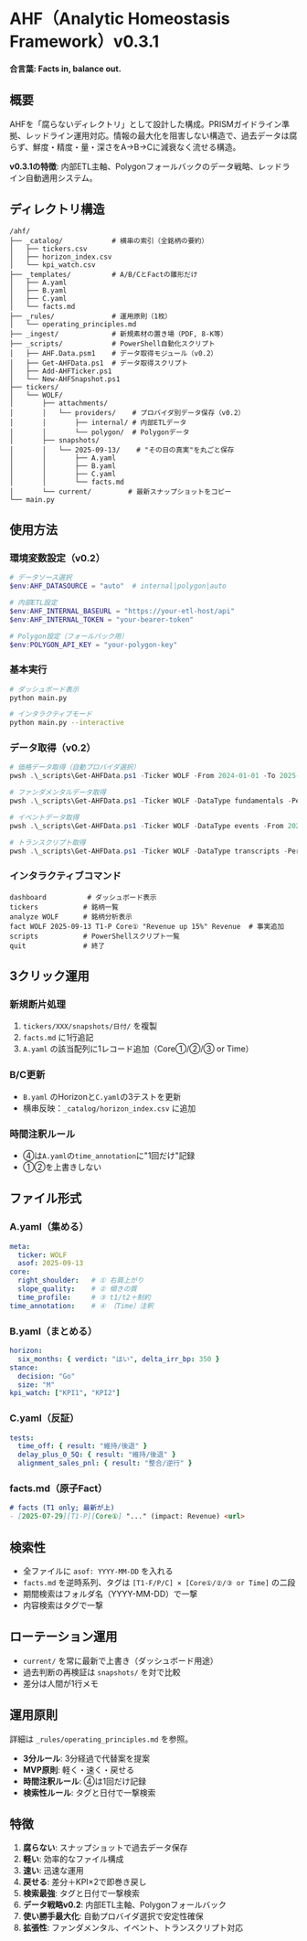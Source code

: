 # AHF（Analytic Homeostasis Framework）v0.3.1

**合言葉: Facts in, balance out.**

## 概要

AHFを「腐らないディレクトリ」として設計した構成。PRISMガイドライン準拠、レッドライン運用対応。情報の最大化を阻害しない構造で、過去データは腐らず、鮮度・精度・量・深さをA→B→Cに減衰なく流せる構造。

**v0.3.1の特徴**: 内部ETL主軸、Polygonフォールバックのデータ戦略、レッドライン自動適用システム。

## ディレクトリ構造

```
/ahf/
├── _catalog/            # 横串の索引（全銘柄の要約）
│   ├── tickers.csv
│   ├── horizon_index.csv
│   └── kpi_watch.csv
├── _templates/          # A/B/CとFactの雛形だけ
│   ├── A.yaml
│   ├── B.yaml
│   ├── C.yaml
│   └── facts.md
├── _rules/              # 運用原則（1枚）
│   └── operating_principles.md
├── _ingest/             # 新規素材の置き場（PDF, 8-K等）
├── _scripts/            # PowerShell自動化スクリプト
│   ├── AHF.Data.psm1    # データ取得モジュール（v0.2）
│   ├── Get-AHFData.ps1  # データ取得スクリプト
│   ├── Add-AHFTicker.ps1
│   └── New-AHFSnapshot.ps1
├── tickers/
│   └── WOLF/
│       ├── attachments/
│       │   └── providers/    # プロバイダ別データ保存（v0.2）
│       │       ├── internal/ # 内部ETLデータ
│       │       └── polygon/  # Polygonデータ
│       ├── snapshots/
│       │   └── 2025-09-13/    # "その日の真実"を丸ごと保存
│       │       ├── A.yaml
│       │       ├── B.yaml
│       │       ├── C.yaml
│       │       └── facts.md
│       └── current/         # 最新スナップショットをコピー
└── main.py
```

## 使用方法

### 環境変数設定（v0.2）

```powershell
# データソース選択
$env:AHF_DATASOURCE = "auto"  # internal|polygon|auto

# 内部ETL設定
$env:AHF_INTERNAL_BASEURL = "https://your-etl-host/api"
$env:AHF_INTERNAL_TOKEN = "your-bearer-token"

# Polygon設定（フォールバック用）
$env:POLYGON_API_KEY = "your-polygon-key"
```

### 基本実行

```bash
# ダッシュボード表示
python main.py

# インタラクティブモード
python main.py --interactive
```

### データ取得（v0.2）

```powershell
# 価格データ取得（自動プロバイダ選択）
pwsh .\_scripts\Get-AHFData.ps1 -Ticker WOLF -From 2024-01-01 -To 2025-09-13

# ファンダメンタルデータ取得
pwsh .\_scripts\Get-AHFData.ps1 -Ticker WOLF -DataType fundamentals -Period quarter

# イベントデータ取得
pwsh .\_scripts\Get-AHFData.ps1 -Ticker WOLF -DataType events -From 2024-01-01 -To 2025-09-13

# トランスクリプト取得
pwsh .\_scripts\Get-AHFData.ps1 -Ticker WOLF -DataType transcripts -Period 2025-Q3
```

### インタラクティブコマンド

```
dashboard          # ダッシュボード表示
tickers           # 銘柄一覧
analyze WOLF      # 銘柄分析表示
fact WOLF 2025-09-13 T1-P Core① "Revenue up 15%" Revenue  # 事実追加
scripts           # PowerShellスクリプト一覧
quit              # 終了
```

## 3クリック運用

### 新規断片処理
1. `tickers/XXX/snapshots/日付/` を複製
2. `facts.md` に1行追記
3. `A.yaml` の該当配列に1レコード追加（Core①/②/③ or Time）

### B/C更新
- `B.yaml` のHorizonと`C.yaml`の3テストを更新
- 横串反映：`_catalog/horizon_index.csv` に追加

### 時間注釈ルール
- ④は`A.yaml`の`time_annotation`に"1回だけ"記録
- ①②を上書きしない

## ファイル形式

### A.yaml（集める）
```yaml
meta:
  ticker: WOLF
  asof: 2025-09-13
core:
  right_shoulder:   # ① 右肩上がり
  slope_quality:    # ② 傾きの質
  time_profile:     # ③ t1/t2＋制約
time_annotation:    # ④ 〔Time〕注釈
```

### B.yaml（まとめる）
```yaml
horizon:
  six_months: { verdict: "はい", delta_irr_bp: 350 }
stance:
  decision: "Go"
  size: "M"
kpi_watch: ["KPI1", "KPI2"]
```

### C.yaml（反証）
```yaml
tests:
  time_off: { result: "維持/後退" }
  delay_plus_0_5Q: { result: "維持/後退" }
  alignment_sales_pnl: { result: "整合/逆行" }
```

### facts.md（原子Fact）
```markdown
# facts (T1 only; 最新が上)
- [2025-07-29][T1-P][Core①] "..." (impact: Revenue) <url>
```

## 検索性

- 全ファイルに `asof: YYYY-MM-DD` を入れる
- `facts.md` を逆時系列、タグは `[T1-F/P/C] × [Core①/②/③ or Time]` の二段
- 期間検索はフォルダ名（YYYY-MM-DD）で一撃
- 内容検索はタグで一撃

## ローテーション運用

- `current/` を常に最新で上書き（ダッシュボード用途）
- 過去判断の再検証は `snapshots/` を対で比較
- 差分は人間が1行メモ

## 運用原則

詳細は `_rules/operating_principles.md` を参照。

- **3分ルール**: 3分経過で代替案を提案
- **MVP原則**: 軽く・速く・戻せる
- **時間注釈ルール**: ④は1回だけ記録
- **検索性ルール**: タグと日付で一撃検索

## 特徴

1. **腐らない**: スナップショットで過去データ保存
2. **軽い**: 効率的なファイル構成
3. **速い**: 迅速な運用
4. **戻せる**: 差分＋KPI×2で即巻き戻し
5. **検索最強**: タグと日付で一撃検索
6. **データ戦略v0.2**: 内部ETL主軸、Polygonフォールバック
7. **使い勝手最大化**: 自動プロバイダ選択で安定性確保
8. **拡張性**: ファンダメンタル、イベント、トランスクリプト対応